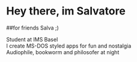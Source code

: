 # Hey there, im Salvatore <br> 
##for friends Salva ;)

Student at IMS Basel <br>
I create MS-DOS styled apps for fun and nostalgia <br>
Audiophile, bookworm and philosofer at night <br>
  
